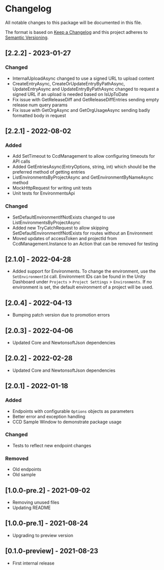 # Changelog

All notable changes to this package will be documented in this file.

The format is based on [Keep a Changelog](http://keepachangelog.com/en/1.0.0/)
and this project adheres to [Semantic Versioning](http://semver.org/spec/v2.0.0.html).

## [2.2.2] - 2023-01-27
### Changed
* InternalUploadAsync changed to use a signed URL to upload content
* CreateEntryAsync, CreateOrUpdateEntryByPathAsync, UpdateEntryAsync and UpdateEntryByPathAsync changed to request a signed URL if an upload is needed based on IsUpToDate
* Fix issue with GetReleaseDiff and GetReleaseDiffEntries sending empty release num query params
* Fix issue with GetOrgAsync and GetOrgUsageAsync sending badly formatted body in request 

## [2.2.1] - 2022-08-02
### Added
* Add SetTimeout to CcdManagement to allow configuring timeouts for API calls
* Added GetEntriesAsync(EntryOptions, string, int) which should be the preferred method of getting entries
* ListEnvironmentsByProjectAsync and GetEnvironmentByNameAsync method
* MockHttpRequest for writing unit tests
* Unit tests for EnvironmentsApi

### Changed
* SetDefaultEnvironmentIfNotExists changed to use ListEnvironmentsByProjectAsync
* Added new TryCatchRequest to allow skipping SetDefaultEnvironmentIfNotExists for routes without an Environment
* Moved updates of accessToken and projectId from CcdManagement.Instance to an Action that can be removed for testing

## [2.1.0] - 2022-04-28
* Added support for Environments. To change the environment, use the `SetEnvironmentId` call. Environment IDs can be found in the Unity Dashboard under `Projects` > `Project Settings` > `Environments`. If no environment is set, the default environment of a project will be used.

## [2.0.4] - 2022-04-13
* Bumping patch version due to promotion errors
## [2.0.3] - 2022-04-06
* Updated Core and NewtonsoftJson dependencies

## [2.0.2] - 2022-02-28
* Updated Core and NewtonsoftJson dependencies

## [2.0.1] - 2022-01-18
### Added
- Endpoints with configurable `Options` objects as parameters
- Better error and exception handling
- CCD Sample Window to demonstrate package usage
### Changed
- Tests to reflect new endpoint changes
### Removed
- Old endpoints
- Old sample

## [1.0.0-pre.2] - 2021-09-02
* Removing unused files
* Updating README

## [1.0.0-pre.1] - 2021-08-24
* Upgrading to preview version

## [0.1.0-preview] - 2021-08-23
* First internal release
